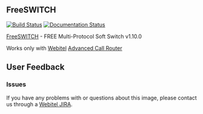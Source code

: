 ## FreeSWITCH

[![Build Status](https://travis-ci.org/webitel/docker-freeswitch.svg?branch=master)](https://travis-ci.org/webitel/docker-freeswitch) [![Documentation Status](https://readthedocs.org/projects/webitel/badge/?version=latest)](http://api.webitel.com/en/latest/?badge=latest)


[FreeSWITCH](http://www.freeswitch.org/) - FREE Multi-Protocol Soft Switch v1.10.0

Works only with [Webitel](http://webitel.ua/) [Advanced Call Router](https://github.com/webitel/acr)

## User Feedback

### Issues
If you have any problems with or questions about this image, please contact us through a [Webitel JIRA](https://my.webitel.com/).
